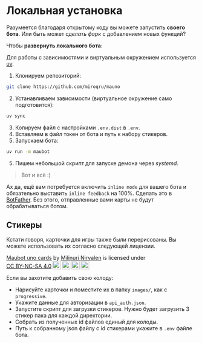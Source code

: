 # Локальная установка

Разумеется благодаря открытому коду вы можете запустить **своего бота**.
Или быть может *сделать форк* с добавлением новых функций?

Чтобы **развернуть локального бота**:

Для работы с зависимостями и виртуальным окружением используется
[uv](https://docs.astral.sh/uv/).

1. Клонируем репозиторий:

```sh
git clone https://github.com/miroqru/mauno
```

2. Устанавливаем зависимости (виртуальное окружение само подготовится):

```sh
uv sync
```

3. Копируем файл с настройками `.env.dist` в `.env`.
4. Вставляем в файл токен от бота и путь к набору стикеров.
4. Запускаем бота:

```sh
uv run -m maubot
```

5. Пишем небольшой скрипт для запуске демона через *systemd*.

> Вот и всё :)

Ах да, ещё вам потребуется включить `inline mode` для вашего бота и
обязательно выставить `inline feedback` на 100%.
Сделать это в [BotFather](https://t.me/BotFather).
Без этого, отправленные вами карты не будут обрабатываться ботом.

## Стикеры

Кстати говоря, карточки для игры также были перерисованы.
Вы можете использовать их согласно следующей лицензии.

<p xmlns:cc="http://creativecommons.org/ns#" xmlns:dct="http://purl.org/dc/terms/"><a property="dct:title" rel="cc:attributionURL" href="http://codeberg.org/salormoon/maubot">Maubot uno cards</a> by <a rel="cc:attributionURL dct:creator" property="cc:attributionName" href="https://t.me/mili_qlaster">Milinuri Nirvalen</a> is licensed under <a href="https://creativecommons.org/licenses/by-nc-sa/4.0/?ref=chooser-v1" target="_blank" rel="license noopener noreferrer" style="display:inline-block;">CC BY-NC-SA 4.0<img style="height:22px!important;margin-left:3px;vertical-align:text-bottom;" src="https://mirrors.creativecommons.org/presskit/icons/cc.svg?ref=chooser-v1" alt=""><img style="height:22px!important;margin-left:3px;vertical-align:text-bottom;" src="https://mirrors.creativecommons.org/presskit/icons/by.svg?ref=chooser-v1" alt=""><img style="height:22px!important;margin-left:3px;vertical-align:text-bottom;" src="https://mirrors.creativecommons.org/presskit/icons/nc.svg?ref=chooser-v1" alt=""><img style="height:22px!important;margin-left:3px;vertical-align:text-bottom;" src="https://mirrors.creativecommons.org/presskit/icons/sa.svg?ref=chooser-v1" alt=""></a></p>

Если вы захотите добавить свою колоду:
- Нарисуйте карточки и поместите их в папку `images/`, как c `progressive`.
- Укажите данные для авторизации в `api_auth.json`.
- Запустите скрипт для загрузки стикеров. Нужно будет загрузить 3 стикер пака для
  каждой директории.
- Собрать из полученных id файлов единый для колоды.
- Путь к собранному json файлу с id стикерами укажите в `.env` файле бота.
